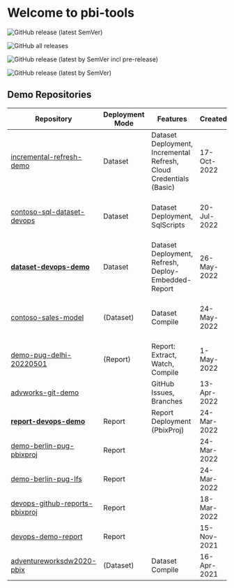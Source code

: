 # Welcome to pbi-tools

![GitHub release (latest SemVer)](https://img.shields.io/github/v/release/pbi-tools/pbi-tools?sort=semver)

![GitHub all releases](https://img.shields.io/github/downloads/pbi-tools/pbi-tools/total?style=flat-square)

![GitHub release (latest by SemVer incl pre-release)](https://img.shields.io/github/downloads-pre/pbi-tools/pbi-tools/latest/total?style=flat-square&label=downloads%20%28latest%20pre-release%29)

![GitHub release (latest by SemVer)](https://img.shields.io/github/downloads/pbi-tools/pbi-tools/latest/total?style=flat-square)

## Demo Repositories

| Repository | Deployment Mode | Features | Created | Dataset | Notes |
| --- | --- | --- | --- | --- | --- |
| [incremental-refresh-demo](https://github.com/pbi-tools/incremental-refresh-demo) | Dataset | Dataset Deployment, Incremental Refresh, Cloud Credentials (Basic) | 17-Oct-2022 | [NYC Taxi Yellow](https://learn.microsoft.com/azure/open-datasets/dataset-taxi-yellow) (Synapse Analytics - private) | [1.0.0-rc.2+preview.5 Release](https://github.com/pbi-tools/pbi-tools/releases/tag/1.0.0-rc.2%2Bpreview.5) |
| [contoso-sql-dataset-devops](https://github.com/pbi-tools/contoso-sql-dataset-devops) | Dataset | Dataset Deployment, SqlScripts | 20-Jul-2022 | [Contoso](https://www.sqlbi.com/tools/contoso-data-generator/) (Azure SQL - private) | Contoso dataset based on SQLBI Contoso Data Generator |
| **[dataset-devops-demo](https://github.com/pbi-tools/dataset-devops-demo)** | Dataset | Dataset Deployment, Refresh, Deploy-Embedded-Report | 26-May-2022 | [Introducing Calculation Groups](https://www.sqlbi.com/articles/introducing-calculation-groups/) | [PBIMCR Session](https://www.meetup.com/pbimcr/events/vsvtrsydchbjc/) |
| [contoso-sales-model](https://github.com/pbi-tools/contoso-sales-model) | (Dataset) | Dataset Compile | 24-May-2022 | [Introducing Calculation Groups](https://www.sqlbi.com/articles/introducing-calculation-groups/) | SQLBI dataset converted to HTTP data source (GitHub) |
| [demo-pug-delhi-20220501](https://github.com/pbi-tools/demo-pug-delhi-20220501) | (Report) | Report: Extract, Watch, Compile | 1-May-2022 | [Introducing Calculation Groups](https://www.sqlbi.com/articles/introducing-calculation-groups/) | Session: "Developing PBI Reports with pbi-tools" |
| [advworks-git-demo](https://github.com/pbi-tools/advworks-git-demo) | | GitHub Issues, Branches | 13-Apr-2022 | [Adventure Works DW 2020](https://aka.ms/dax-docs-samples) | Session: "Introduction to GIT" |
| **[report-devops-demo](https://github.com/pbi-tools/report-devops-demo)** | Report | Report Deployment (PbixProj) | 24-Mar-2022 | [Introducing Calculation Groups](https://www.sqlbi.com/articles/introducing-calculation-groups/) |
| [demo-berlin-pug-pbixproj](https://github.com/pbi-tools/demo-berlin-pug-pbixproj) | Report | | 24-Mar-2022 | [Introducing Calculation Groups](https://www.sqlbi.com/articles/introducing-calculation-groups/) |
| [demo-berlin-pug-lfs](https://github.com/pbi-tools/demo-berlin-pug-lfs) | Report | | 24-Mar-2022 | [Introducing Calculation Groups](https://www.sqlbi.com/articles/introducing-calculation-groups/) |
| [devops-github-reports-pbixproj](https://github.com/pbi-tools/devops-github-reports-pbixproj) | Report | | 18-Mar-2022 | [Introducing Calculation Groups](https://www.sqlbi.com/articles/introducing-calculation-groups/) |
| [devops-demo-report](https://github.com/pbi-tools/devops-demo-report) | Report | | 15-Nov-2021 |
| [adventureworksdw2020-pbix](https://github.com/pbi-tools/adventureworksdw2020-pbix) | (Dataset) | Dataset Compile | 16-Apr-2021 | [Adventure Works DW 2020](https://aka.ms/dax-docs-samples) | HTTP data source (GitHub) |
